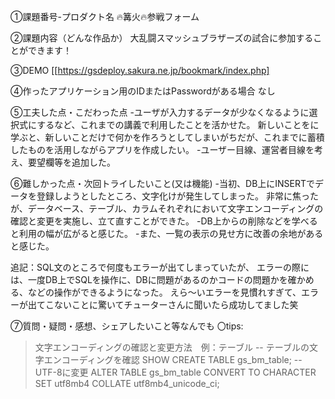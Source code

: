 ①課題番号-プロダクト名
🔥篝火🔥参戦フォーム

②課題内容（どんな作品か）
大乱闘スマッシュブラザーズの試合に参加することができます！

③DEMO
[[https://gsdeploy.sakura.ne.jp/bookmark/index.php]


④作ったアプリケーション用のIDまたはPasswordがある場合
なし

⑤工夫した点・こだわった点
-ユーザが入力するデータが少なくなるように選択式にするなど、これまでの講義で利用したことを活かせた。
新しいことをに学ぶと、新しいことだけで何かを作ろうとしてしまいがちだが、これまでに蓄積したものを活用しながらアプリを作成したい。
-ユーザー目線、運営者目線を考え、要望欄等を追加した。

⑥難しかった点・次回トライしたいこと(又は機能)
-当初、DB上にINSERTでデータを登録しようとしたところ、文字化けが発生してしまった。
非常に焦ったが、データベース、テーブル、カラムそれぞれにおいて文字エンコーディングの確認と変更を実施し、立て直すことができた。
-DB上からの削除などを学べると利用の幅が広がると感じた。
-また、一覧の表示の見せ方に改善の余地があると感じた。

追記：SQL文のところで何度もエラーが出てしまっていたが、
エラーの際には、一度DB上でSQLを操作に、DBに問題があるのかコードの問題かを確かめる、などの操作ができるようになった。
えら～いエラーを見慣れすぎて、エラーが出てこないことに驚いてチューターさんに聞いたら成功してました笑


⑦質問・疑問・感想、シェアしたいこと等なんでも
〇tips:
>文字エンコーディングの確認と変更方法　例：テーブル
-- テーブルの文字エンコーディングを確認
SHOW CREATE TABLE gs_bm_table;
-- UTF-8に変更
ALTER TABLE gs_bm_table CONVERT TO CHARACTER SET utf8mb4 COLLATE utf8mb4_unicode_ci;
